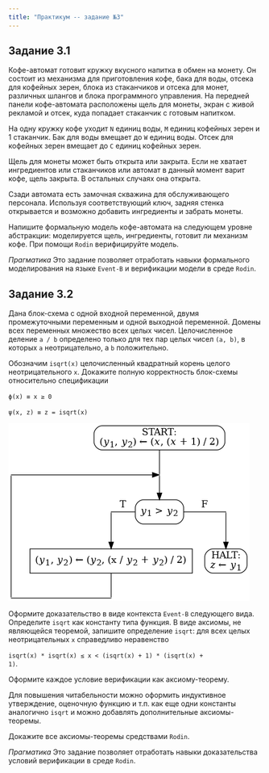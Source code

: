 ```yaml
---
title: "Практикум -- задание №3"
---
```


## Задание 3.1

Кофе-автомат готовит кружку вкусного напитка в обмен на монету.
Он состоит из механизма для приготовления кофе, бака для воды,
отсека для кофейных зерен, блока из стаканчиков и отсека для монет, различных шлангов и блока
программного управления.
На передней
панели кофе-автомата расположены щель для монеты, экран с живой
рекламой и отсек, куда
попадает стаканчик с готовым напитком.

На одну кружку кофе уходит `N` единиц воды, `M` единиц кофейных
зерен и 1 стаканчик. Бак для воды вмещает до `W` единиц воды.
Отсек для кофейных зерен вмещает до `C` единиц кофейных зерен.

Щель для монеты может
быть открыта или закрыта. Если не хватает ингредиентов или стаканчиков
или автомат
в данный момент варит кофе, щель закрыта. В остальных случаях
она открыта.

Сзади автомата есть замочная скважина для обслуживающего персонала.
Используя соответствующий ключ, задняя стенка открывается
и возможно добавить ингредиенты и забрать монеты.

Напишите формальную модель кофе-автомата на следующем уровне
абстракции: моделируется щель, ингредиенты, готовит ли механизм
кофе. При помощи `Rodin` верифицируйте модель.

_Прагматика_ Это задание позволяет отработать навыки формального
моделирования на языке `Event-B` и верификации модели в среде `Rodin`.

## Задание 3.2

Дана блок-схема с одной входной переменной, двумя промежуточными
переменным и одной выходной переменной. Домены всех переменных
множество всех целых чисел. 
Целочисленное деление <code>a / b</code> определено только для
тех пар целых чисел <code>(a, b)</code>, в которых <code>a</code>
неотрицательно, а <code>b</code> положительно.

Обозначим <code>isqrt(x)</code>
целочисленный квадратный корень целого неотрицательного <code>x</code>. Докажите полную корректность блок-схемы относительно спецификации 

<code>&straightphi;(x) &equiv; x &ge; 0</code>

<code>&psi;(x, z) &equiv; z = isqrt(x)</code>

![блок-схема к заданию 3.2](b3_2.png)

Оформите доказательство в виде контекста `Event-B` следующего вида.
Определите <code>isqrt</code> как константу типа функция. В виде
аксиомы, не являющейся теоремой, запишите определение <code>isqrt</code>:
для всех целых неотрицательных <code>x</code> справедливо неравенство

<code>isqrt(x) * isqrt(x) &le; x &lt; (isqrt(x) + 1) * (isqrt(x) + 1)</code>.

Оформите каждое условие верификации как аксиому-теорему.

Для повышения читабельности можно оформить индуктивное утверждение,
оценочную функцию и т.п. как еще одни константы аналогично <code>isqrt</code>
и можно добавлять дополнительные аксиомы-теоремы.

Докажите все аксиомы-теоремы средствами `Rodin`.

_Прагматика_ Это задание позволяет отработать навыки
доказательства условий верификации в среде `Rodin`.